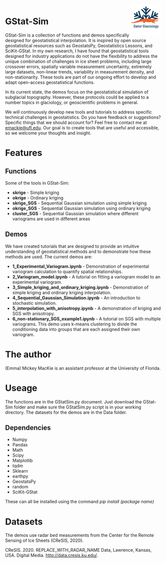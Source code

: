 <img src ="GStat-Sim/Images/GatorGlaciologyLogo-01.jpg" width="100" align = "right">

# GStat-Sim
GStat-Sim is a collection of functions and demos specifically designed for geostatistical interpolation. It is inspired by open source geostatistical resources such as GeostatsPy, Geostatistics Lessons, and SciKit-GStat. In my own research, I have found that geostatistical tools designed for industry applications do not have the flexibility to address the unique combination of challenges in ice sheet problems, including large crossover errors, spatially variable measurement uncertainty, extremely large datasets, non-linear trends, variability in measurement density, and non-stationarity. These tools are part of our ongoing effort to develop and adapt open-access geostatistical functions.

In its current state, the demos focus on the geostatistical simulation of subglacial topography. However, these protocols could be applied to a number topics in glaciology, or geoscientific problems in general.

We will continuously develop new tools and tutorials to address specific technical challenges in geostatistics. Do you have feedback or suggestions? Specific things that we should account for? Feel free to contact me at emackie@ufl.edu. Our goal is to create tools that are useful and accessible, so we welcome your thoughts and insight.

# Features

## Functions
Some of the tools in GStat-Sim:

* **skrige** - Simple kriging
* **okrige** - Ordinary kriging
* **skrige_SGS** - Sequential Gaussian simulation using simple kriging
* **okrige_SGS** - Sequential Gaussian simulation using ordinary kriging
* **cluster_SGS** - Sequential Gaussian simulation where different variograms are used in different areas

## Demos
We have created tutorials that are designed to provide an intuitive understanding of geostatistical methods and to demonstrate how these methods are used. The current demos are:

* **1_Experimental_Variogram.ipynb** - Demonstration of experimental variogram calculation to quantify spatial relationships.
* **2_Variogram_model.ipynb** - A tutorial on fitting a variogram model to an experimental variogram.
* **3_Simple_kriging_and_ordinary_kriging.ipynb** - Demonstration of simple kriging and ordinary kriging interpolation.
* **4_Sequential_Gaussian_Simulation.ipynb** - An introduction to stochastic simulation.
* **5_interpolation_with_anisotropy.ipynb** - A demonstration of kriging and SGS with anisotropy.
* **6_non-stationary_SGS_example1.ipynb** - A tutorial on SGS with multiple variograms. This demo uses k-means clustering to divide the conditioning data into groups that are each assigned their own variogram.


# The author
(Emma) Mickey MacKie is an assistant professor at the University of Florida.

# Useage
The functions are in the GStatSim.py document. Just download the GStat-Sim folder and make sure the GStatSim.py script is in your working directory. The datasets for the demos are in the Data folder.

## Dependencies
* Numpy
* Pandas
* Math
* Scipy
* Matplotlib
* tqdm
* Sklearn
* earthpy
* GeostatsPy
* random
* SciKit-GStat

These can all be installed using the command *pip install (package name)*

# Datasets

The demos use radar bed measurements from the Center for the Remote Sensing of Ice Sheets (CReSIS, 2020).

CReSIS. 2020. REPLACE_WITH_RADAR_NAME Data, Lawrence, Kansas, USA. Digital Media. http://data.cresis.ku.edu/.
